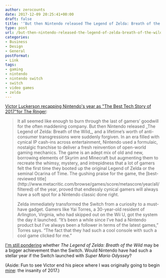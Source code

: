 ```yaml
---
author: zerocounts
date: 2017-12-09 20:25:41+00:00
draft: false
title: '‘But then Nintendo released The Legend of Zelda: Breath of the Wild’'
type: post
url: /but-then-nintendo-released-the-legend-of-zelda-breath-of-the-wild/
categories:
- Business
- Design
- General
postFormat:
- Link
tags:
- gaming
- nintendo
- nintendo switch
- switch
- video games
- zelda
---
```


[Victor Luckerson recapping Nintendo's year as "The Best Tech Story of 2017"for The Ringer](https://www.theringer.com/2017/12/7/16746390/nintendo-2017-switch-snes-classic-wii-u):


<blockquote>It all seemed like enough to burn through the last of gamers’ goodwill for the often maddening company. But then Nintendo released _The Legend of Zelda: Breath of the Wild_, and a lifetime’s worth of anti-consumer transgressions were suddenly forgiven. In an era filled with cynical IP cash-ins across entertainment, Nintendo used a formulaic, nostalgic franchise to deliver a fresh reinvention of open-world gaming mechanics. The game is an adept mix of old and new, borrowing elements of Skyrim and Minecraft but augmenting them to recreate the whimsy, mystery, and intrepidness that a lot of gamers felt the first time they booted up the original Legend of Zelda or the seminal Ocarina of Time. The gushing praise for the game, the [best-reviewed title](http://www.metacritic.com/browse/games/score/metascore/year/all/filtered) of the year, proved that endlessly cynical gamers will always have a soft spot for a Nintendo classic done right.

Zelda immediately transformed the Switch from a curiosity to a must-have gadget. Gamers like Yai Torres, a 30-year-old resident of Arlington, Virginia, who had skipped out on the Wii U, got the system the day it launched. “It’s been a while since I’ve had a Nintendo product but I’ve always been a follower in terms of the latest games,” Torres says. “The fact that they had such a cool console with such a cool game clicked for me.”

</blockquote>

[I'm still pondering](https://twitter.com/_kylestarr/status/934552803938205696) whether _The Legend of Zelda: Breath of the Wild_ may be a bigger achievement than the Switch. Would Nintendo have had such a stellar year if the Switch launched with _Super Mario Odyssey_?

(Aside: Fun to see Victor end his piece where I was originally going to begin [mine](https://www.zerocounts.net/2017/11/28/big-ns-big-year/): the insanity of 2017.)
